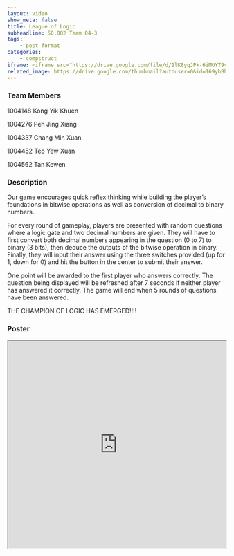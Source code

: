 ```yaml
---
layout: video
show_meta: false
title: League of Logic
subheadline: 50.002 Team 04-3
tags:
    - post format
categories:
    - compstruct
iframe: <iframe src="https://drive.google.com/file/d/1lK8yqJPk-6iMUYT9vzaoJO-QQiCzH9wM/preview" width="100%" height="480"></iframe>
related_image: https://drive.google.com/thumbnail?authuser=0&id=169yhBhWerPaPb1ymELBK94tqMnmHZci7&sz=w300-h300-p-k-nu-iv1
---
```


### Team Members

1004148 Kong Yik Khuen

1004276 Peh Jing Xiang

1004337 Chang Min Xuan

1004452 Teo Yew Xuan

1004562 Tan Kewen  

### Description

Our game encourages quick reflex thinking while building the player’s foundations in bitwise operations as well as conversion of decimal to binary numbers.

For every round of gameplay, players are presented with random questions where a logic gate and two decimal numbers are given. They will have to first convert both decimal numbers appearing in the question (0 to 7) to binary (3 bits), then deduce the outputs of the bitwise operation in binary. Finally, they will input their answer using the three switches provided (up for 1, down for 0) and hit the button in the center to submit their answer.

One point will be awarded to the first player who answers correctly. The question being displayed will be refreshed after 7 seconds if neither player has answered it correctly. The game will end when 5 rounds of questions have been answered.

THE CHAMPION OF LOGIC HAS EMERGED!!!!

### Poster

<iframe src="https://drive.google.com/file/d/169yhBhWerPaPb1ymELBK94tqMnmHZci7/preview" width="100%" height="480"></iframe>
